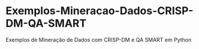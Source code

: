 # Exemplos-Mineracao-Dados-CRISP-DM-QA-SMART
Exemplos de Mineração de Dados com CRISP-DM e QA SMART em Python

